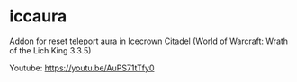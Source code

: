 # iccaura
Addon for reset teleport aura in Icecrown Citadel (World of Warcraft: Wrath of the Lich King 3.3.5)

Youtube: https://youtu.be/AuPS71tTfy0
